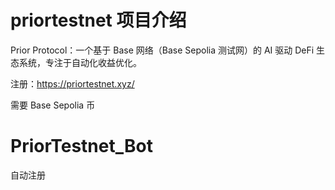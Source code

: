 # priortestnet 项目介绍
Prior Protocol：一个基于 Base 网络（Base Sepolia 测试网）的 AI 驱动 DeFi 生态系统，专注于自动化收益优化。

注册：https://priortestnet.xyz/

需要 Base Sepolia 币




# PriorTestnet_Bot
自动注册
